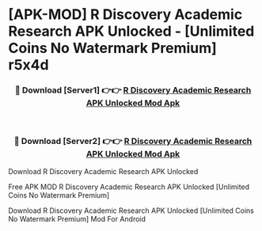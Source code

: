 # [APK-MOD] R Discovery  Academic Research APK Unlocked - [Unlimited Coins No Watermark Premium] r5x4d



<div align="center">
<h3>🔴 Download [Server1] 👉👉 <a href="https://momento.my/?title=R_Discovery__Academic_Research_APK_Unlocked">R Discovery  Academic Research APK Unlocked Mod Apk</a></h3><br>

<h3>🔴 Download [Server2] 👉👉 <a href="https://momento.my/?title=R_Discovery__Academic_Research_APK_Unlocked">R Discovery  Academic Research APK Unlocked Mod Apk</a></h3>
</div>



Download R Discovery  Academic Research APK Unlocked 

Free APK MOD R Discovery  Academic Research APK Unlocked [Unlimited Coins No Watermark Premium]

Download R Discovery  Academic Research APK Unlocked [Unlimited Coins No Watermark Premium] Mod For Android
